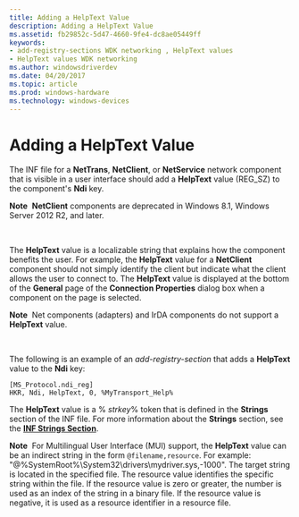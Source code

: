 ```yaml
---
title: Adding a HelpText Value
description: Adding a HelpText Value
ms.assetid: fb29852c-5d47-4660-9fe4-dc8ae05449ff
keywords:
- add-registry-sections WDK networking , HelpText values
- HelpText values WDK networking
ms.author: windowsdriverdev
ms.date: 04/20/2017
ms.topic: article
ms.prod: windows-hardware
ms.technology: windows-devices
---
```


# Adding a HelpText Value





The INF file for a **NetTrans**, **NetClient**, or **NetService** network component that is visible in a user interface should add a **HelpText** value (REG\_SZ) to the component's **Ndi** key.

**Note**  **NetClient** components are deprecated in Windows 8.1, Windows Server 2012 R2, and later.

 

The **HelpText** value is a localizable string that explains how the component benefits the user. For example, the **HelpText** value for a **NetClient** component should not simply identify the client but indicate what the client allows the user to connect to. The **HelpText** value is displayed at the bottom of the **General** page of the **Connection Properties** dialog box when a component on the page is selected.

**Note**  Net components (adapters) and IrDA components do not support a **HelpText** value.

 

The following is an example of an *add-registry-section* that adds a **HelpText** value to the **Ndi** key:

```
[MS_Protocol.ndi_reg]
HKR, Ndi, HelpText, 0, %MyTransport_Help%
```

The **HelpText** value is a % *strkey*% token that is defined in the **Strings** section of the INF file. For more information about the **Strings** section, see the [**INF Strings Section**](https://msdn.microsoft.com/library/windows/hardware/ff547485).

**Note**  For Multilingual User Interface (MUI) support, the **HelpText** value can be an indirect string in the form `@filename,resource`. For example: "@%SystemRoot%\\System32\\drivers\\mydriver.sys,-1000". The target string is located in the specified file. The resource value identifies the specific string within the file. If the resource value is zero or greater, the number is used as an index of the string in a binary file. If the resource value is negative, it is used as a resource identifier in a resource file.

 

 

 





